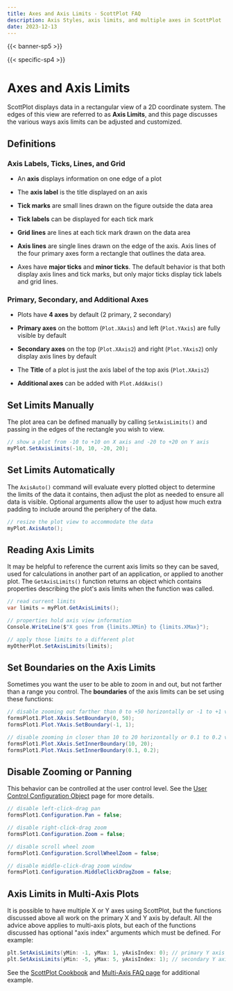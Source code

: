 ```yaml
---
title: Axes and Axis Limits - ScottPlot FAQ
description: Axis Styles, axis limits, and multiple axes in ScottPlot
date: 2023-12-13
---
```


{{< banner-sp5 >}}

{{< specific-sp4 >}}

# Axes and Axis Limits

ScottPlot displays data in a rectangular view of a 2D coordinate system. The edges of this view are referred to as **Axis Limits**, and this page discusses the various ways axis limits can be adjusted and customized.

## Definitions

### Axis Labels, Ticks, Lines, and Grid

* An **axis** displays information on one edge of a plot

* The **axis label** is the title displayed on an axis

* **Tick marks** are small lines drawn on the figure outside the data area

* **Tick labels** can be displayed for each tick mark

* **Grid lines** are lines at each tick mark drawn on the data area

* **Axis lines** are single lines drawn on the edge of the axis. Axis lines of the four primary axes form a rectangle that outlines the data area.

* Axes have **major ticks** and **minor ticks**. The default behavior is that both display axis lines and tick marks, but only major ticks display tick labels and grid lines.

### Primary, Secondary, and Additional Axes

* Plots have **4 axes** by default (2 primary, 2 secondary)

* **Primary axes** on the bottom (`Plot.XAxis`) and left (`Plot.YAxis`) are fully visible by default

* **Secondary axes** on the top (`Plot.XAxis2`) and right (`Plot.YAxis2`) only display axis lines by default

* The **Title** of a plot is just the axis label of the top axis (`Plot.XAxis2`)

* **Additional axes** can be added with `Plot.AddAxis()`

## Set Limits Manually

The plot area can be defined manually by calling `SetAxisLimits()` and passing in the edges of the rectangle you wish to view.

```cs
// show a plot from -10 to +10 on X axis and -20 to +20 on Y axis
myPlot.SetAxisLimits(-10, 10, -20, 20);
```

## Set Limits Automatically

The `AxisAuto()` command will evaluate every plotted object to determine the limits of the data it contains, then adjust the plot as needed to ensure all data is visible. Optional arguments allow the user to adjust how much extra padding to include around the periphery of the data.

```cs
// resize the plot view to accommodate the data
myPlot.AxisAuto();
```

## Reading Axis Limits

It may be helpful to reference the current axis limits so they can be saved, used for calculations in another part of an application, or applied to another plot. The `GetAxisLimits()` function returns an object which contains properties describing the plot's axis limits when the function was called.

```cs
// read current limits
var limits = myPlot.GetAxisLimits();

// properties hold axis view information
Console.WriteLine($"X goes from {limits.XMin} to {limits.XMax}");

// apply those limits to a different plot
myOtherPlot.SetAxisLimits(limits);
```

## Set Boundaries on the Axis Limits

Sometimes you want the user to be able to zoom in and out, but not farther than a range you control. The **boundaries** of the axis limits can be set using these functions:

```cs
// disable zooming out farther than 0 to +50 horizontally or -1 to +1 vertically
formsPlot1.Plot.XAxis.SetBoundary(0, 50);
formsPlot1.Plot.YAxis.SetBoundary(-1, 1);
```

```cs
// disable zooming in closer than 10 to 20 horizontally or 0.1 to 0.2 vertically
formsPlot1.Plot.XAxis.SetInnerBoundary(10, 20);
formsPlot1.Plot.YAxis.SetInnerBoundary(0.1, 0.2);
```

## Disable Zooming or Panning

This behavior can be controlled at the user control level. See the [User Control Configuration Object](../configuration/) page for more details.

```cs
// disable left-click-drag pan
formsPlot1.Configuration.Pan = false;

// disable right-click-drag zoom
formsPlot1.Configuration.Zoom = false;

// disable scroll wheel zoom
formsPlot1.Configuration.ScrollWheelZoom = false;

// disable middle-click-drag zoom window
formsPlot1.Configuration.MiddleClickDragZoom = false;
```

## Axis Limits in Multi-Axis Plots

It is possible to have multiple X or Y axes using ScottPlot, but the functions discussed above all work on the primary X and Y axis by default. All the advice above applies to multi-axis plots, but each of the functions discussed has optional "axis index" arguments which must be defined. For example:

```cs
plt.SetAxisLimits(yMin: -1, yMax: 1, yAxisIndex: 0); // primary Y axis
plt.SetAxisLimits(yMin: -5, yMax: 5, yAxisIndex: 1); // secondary Y axis
```

See the [ScottPlot Cookbook](/cookbook) and [Multi-Axis FAQ page](../multi-axis) for additional example.
